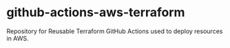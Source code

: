 # github-actions-aws-terraform
Repository for Reusable Terraform GitHub Actions used to deploy resources in AWS.
